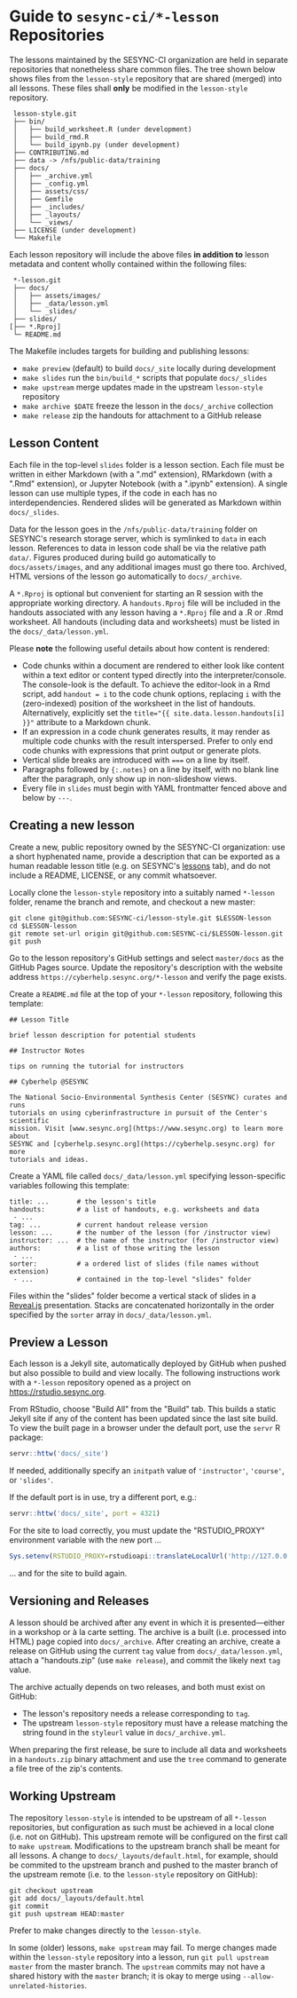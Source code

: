 # Guide to `sesync-ci/*-lesson` Repositories

The lessons maintained by the SESYNC-CI organization are held in separate
repositories that nonetheless share common files. The tree shown below shows
files from the `lesson-style` repository that are shared (merged) into all
lessons. These files shall **only** be modified in the `lesson-style`
repository.

```
 lesson-style.git
 ├── bin/
 │   ├── build_worksheet.R (under development)
 │   ├── build_rmd.R
 │   └── build_ipynb.py (under development)
 ├── CONTRIBUTING.md
 ├── data -> /nfs/public-data/training
 ├── docs/
 │   ├── _archive.yml
 │   ├── _config.yml
 │   ├── assets/css/
 │   ├── Gemfile
 │   ├── _includes/
 │   ├── _layouts/
 │   └── _views/
 ├── LICENSE (under development)
 └── Makefile
```

Each lesson repository will include the above files **in addition to** lesson
metadata and content wholly contained within the following files:

```
 *-lesson.git
 ├── docs/
 │   ├── assets/images/
 │   ├── _data/lesson.yml
 │   └── _slides/
 ├── slides/
[├── *.Rproj]
 └─ README.md
```

The Makefile includes targets for building and publishing lessons:
  - `make preview` (default) to build `docs/_site` locally during development
  - `make slides` run the `bin/build_*` scripts that populate `docs/_slides`
  - `make upstream` merge updates made in the upstream `lesson-style` repository
  - `make archive $DATE` freeze the lesson in the `docs/_archive` collection
  - `make release` zip the handouts for attachment to a GitHub release


## Lesson Content

Each file in the top-level `slides` folder is a lesson section. Each file must
be written in either Markdown (with a ".md" extension), RMarkdown (with a ".Rmd"
extension), or Jupyter Notebook (with a ".ipynb" extension). A single lesson can
use multiple types, if the code in each has no interdependencies. Rendered
slides will be generated as Markdown within `docs/_slides`.

Data for the lesson goes in the `/nfs/public-data/training` folder on SESYNC's
research storage server, which is symlinked to `data` in each lesson. References
to data in lesson code shall be via the relative path
`data/`. Figures produced during build go automatically to `docs/assets/images`,
and any additional images must go there too. Archived, HTML versions of the
lesson go automatically to `docs/_archive`.

A `*.Rproj` is optional but convenient for starting an R session with the
appropriate working directory. A `handouts.Rproj` file will be included in the
handouts associated with any lesson having a `*.Rproj` file and a .R or .Rmd
worksheet. All handouts (including data and worksheets) must be listed in the
`docs/_data/lesson.yml`.

Please **note** the following useful details about how content is rendered:

- Code chunks within a document are rendered to either look like content within
a text editor or content typed directly into the interpreter/console. The
console-look is the default. To achieve the editor-look in a Rmd script, add
`handout = i` to the code chunk options, replacing `i` with the (zero-indexed)
position of the worksheet in the list of handouts. Alternatively, explicitly set
the `title="{{ site.data.lesson.handouts[i] }}"` attribute to a Markdown chunk.
- If an expression in a code chunk generates results, it may render as multiple
code chunks with the result interspersed. Prefer to only end code chunks with
expressions that print output or generate plots.
- Vertical slide breaks are introduced with `===` on a line by itself.
- Paragraphs followed by `{:.notes}` on a line by itself, with no blank line
after the paragraph, only show up in non-slideshow views.
- Every file in `slides` must begin with YAML frontmatter fenced above and below
by `---`.


## Creating a **new** lesson

Create a new, public repository owned by the SESYNC-CI organization: use a short
hyphenated name, provide a description that can be exported as a human readable
lesson title (e.g. on SESYNC's [lessons] tab), and do not include a README,
LICENSE, or any commit whatsoever.

Locally clone the `lesson-style` repository into a suitably named `*-lesson`
folder, rename the branch and remote, and checkout a new master:

```
git clone git@github.com:SESYNC-ci/lesson-style.git $LESSON-lesson
cd $LESSON-lesson
git remote set-url origin git@github.com:SESYNC-ci/$LESSON-lesson.git
git push
```

Go to the lesson repository's GitHub settings and select `master/docs` as the
GitHub Pages source. Update the repository's description with the
website address `https://cyberhelp.sesync.org/*-lesson` and verify the page
exists.

Create a `README.md` file at the top of your `*-lesson` repository, following
this template:

```
## Lesson Title

brief lesson description for potential students

## Instructor Notes

tips on running the tutorial for instructors

## Cyberhelp @SESYNC

The National Socio-Environmental Synthesis Center (SESYNC) curates and runs
tutorials on using cyberinfrastructure in pursuit of the Center's scientific
mission. Visit [www.sesync.org](https://www.sesync.org) to learn more about
SESYNC and [cyberhelp.sesync.org](https://cyberhelp.sesync.org) for more
tutorials and ideas.
```

Create a YAML file called `docs/_data/lesson.yml` specifying lesson-specific
variables following this template:

```
title: ...       # the lesson's title
handouts:        # a list of handouts, e.g. worksheets and data
 - ...
tag: ...         # current handout release version
lesson: ...      # the number of the lesson (for /instructor view)
instructor: ...  # the name of the instructor (for /instructor view)
authors:         # a list of those writing the lesson
 - ...
sorter:          # a ordered list of slides (file names without extension)
 - ...           # contained in the top-level "slides" folder
```

Files within the "slides" folder become a vertical stack of slides in a
[Reveal.js] presentation. Stacks are concatenated horizontally in the order
specified by the `sorter` array in `docs/_data/lesson.yml`.

## Preview a Lesson

Each lesson is a Jekyll site, automatically deployed by GitHub when pushed but
also possible to build and view locally. The following instructions work with a
`*-lesson` repository opened as a project on https://rstudio.sesync.org.

From RStudio, choose "Build All" from the "Build" tab. This builds a static
Jekyll site if any of the content has been updated since the last site build. To
view the built page in a browser under the default port, use the `servr` R package:

```r
servr::httw('docs/_site')
```

If needed, additionally specify an `initpath` value of `'instructor'`, `'course'`, or `'slides'`.

If the default port is in use, try a different port, e.g.:

```r
servr::httw('docs/_site', port = 4321)
```

For the site to load correctly, you must update the "RSTUDIO_PROXY"
environment variable with the new port ...

```r
Sys.setenv(RSTUDIO_PROXY=rstudioapi::translateLocalUrl('http://127.0.0.1:4322'))
```

... and for the site to build again.

## Versioning and Releases

A lesson should be archived after any event in which it is
presented&mdash;either in a workshop or à la carte setting. The archive is a
built (i.e. processed into HTML) page copied into `docs/_archive`. After
creating an archive, create a release on GitHub using the current `tag` value
from `docs/_data/lesson.yml`, attach a "handouts.zip" (use `make release`), and
commit the likely next `tag` value.

The archive actually depends on two releases, and both must exist on GitHub:
- The lesson's repository needs a release corresponding to `tag`.
- The upstream `lesson-style` repository must have a release matching the string
found in the `styleurl` value in `docs/_archive.yml`.

When preparing the first release, be sure to include all data and worksheets in
a `handouts.zip` binary attachment and use the `tree` command to generate a
file tree of the zip's contents.


## Working Upstream

The repository `lesson-style` is intended to be upstream of all `*-lesson`
repositories, but configuration as such must be achieved in a local clone (i.e.
not on GitHub). This upstream remote will be configured on the first call to
`make upstream`. Modifications to the upstream branch shall be meant for all
lessons. A change to `docs/_layouts/default.html`, for example, should be
commited to the upstream branch and pushed to the master branch of the upstream
remote (i.e. to the `lesson-style` repository on GitHub):

```
git checkout upstream
git add docs/_layouts/default.html
git commit
git push upstream HEAD:master
```

Prefer to make changes directly to the `lesson-style`.

In some (older) lessons, `make upstream` may fail. To merge changes made within
the `lesson-style` repository into a lesson, run `git pull upstream master` from
the master branch. The `upstream` commits may not have a shared history with the
`master` branch; it is okay to merge using `--allow-unrelated-histories`.

[Reveal.js]: http://lab.hakim.se/reveal-js
[lessons]: http://www.sesync.org/for-you/cyberinfrastructure/training/%C3%A0-la-carte-lessons
